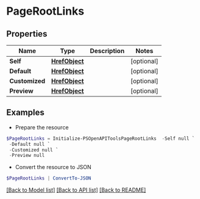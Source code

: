 # PageRootLinks
## Properties

Name | Type | Description | Notes
------------ | ------------- | ------------- | -------------
**Self** | [**HrefObject**](HrefObject.md) |  | [optional] 
**Default** | [**HrefObject**](HrefObject.md) |  | [optional] 
**Customized** | [**HrefObject**](HrefObject.md) |  | [optional] 
**Preview** | [**HrefObject**](HrefObject.md) |  | [optional] 

## Examples

- Prepare the resource
```powershell
$PageRootLinks = Initialize-PSOpenAPIToolsPageRootLinks  -Self null `
 -Default null `
 -Customized null `
 -Preview null
```

- Convert the resource to JSON
```powershell
$PageRootLinks | ConvertTo-JSON
```

[[Back to Model list]](../README.md#documentation-for-models) [[Back to API list]](../README.md#documentation-for-api-endpoints) [[Back to README]](../README.md)

